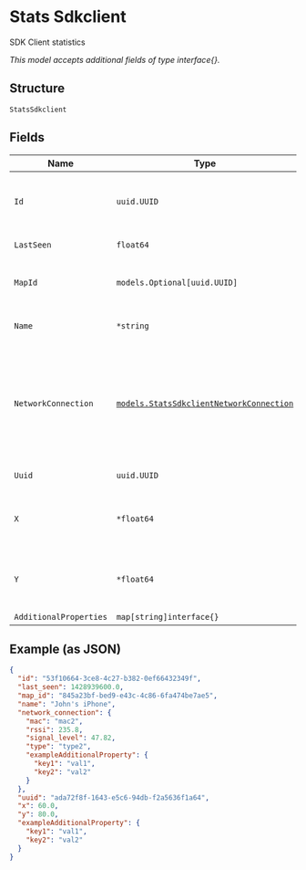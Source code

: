 
# Stats Sdkclient

SDK Client statistics

*This model accepts additional fields of type interface{}.*

## Structure

`StatsSdkclient`

## Fields

| Name | Type | Tags | Description |
|  --- | --- | --- | --- |
| `Id` | `uuid.UUID` | Required | Unique ID of the object instance in the Mist Organnization |
| `LastSeen` | `float64` | Required | Last seen timestamp |
| `MapId` | `models.Optional[uuid.UUID]` | Optional | Map_id of the sdk client (if known), or null |
| `Name` | `*string` | Optional | Name of the sdk client (if provided) |
| `NetworkConnection` | [`models.StatsSdkclientNetworkConnection`](../../doc/models/stats-sdkclient-network-connection.md) | Required | Various network connection info for the SDK client (if known, else omitted), with RSSI in dBm, and signal level as |
| `Uuid` | `uuid.UUID` | Required | UUID of the sdk client |
| `X` | `*float64` | Optional | X (in pixels) of user location on the map (if known) |
| `Y` | `*float64` | Optional | Y (in pixels) of user location on the map (if known) |
| `AdditionalProperties` | `map[string]interface{}` | Optional | - |

## Example (as JSON)

```json
{
  "id": "53f10664-3ce8-4c27-b382-0ef66432349f",
  "last_seen": 1428939600.0,
  "map_id": "845a23bf-bed9-e43c-4c86-6fa474be7ae5",
  "name": "John's iPhone",
  "network_connection": {
    "mac": "mac2",
    "rssi": 235.8,
    "signal_level": 47.82,
    "type": "type2",
    "exampleAdditionalProperty": {
      "key1": "val1",
      "key2": "val2"
    }
  },
  "uuid": "ada72f8f-1643-e5c6-94db-f2a5636f1a64",
  "x": 60.0,
  "y": 80.0,
  "exampleAdditionalProperty": {
    "key1": "val1",
    "key2": "val2"
  }
}
```

